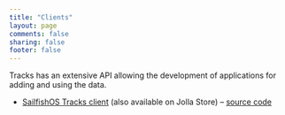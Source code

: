 ```yaml
---
title: "Clients"
layout: page
comments: false
sharing: false
footer: false
---
```


Tracks has an extensive API allowing the development of applications for
adding and using the data.

* [SailfishOS Tracks client](https://openrepos.net/content/zeip/tracks) (also available on Jolla Store) – [source code](https://github.com/TracksApp/harbour-tracks)
